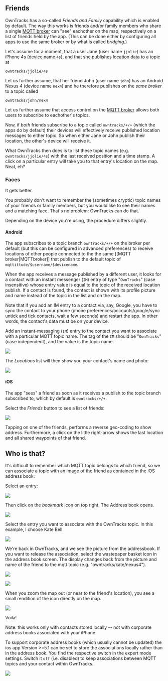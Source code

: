 ## Friends

OwnTracks has a so-called _Friends and Family_ capability which is enabled by
default. The way this works is friends and/or family members who share a single
[MQTT broker](../guide/broker.md) can "see" eachother on the map, respectively on a
list of friends held by the app.  (This can be done either by configuring all
apps to use the same broker or by what is called _bridging_.)

Let's assume for a moment, that a user Jane (user name `jjolie`) has an iPhone 4s (device name `4s`), and that she publishes location data to a topic at

```
owntracks/jjolie/4s
```

Let us further assume, that her friend John (user name `john`) has an Android Nexus 4 (device name `nex4`) and he therefore publishes on the _same broker_ to a topic called

```
owntracks/john/nex4
```

Let us further assume that access control on the [MQTT broker](../guide/broker.md) allows both users to subscribe to eachother's topics.

Now, if *both* friends subscribe to a topic called `owntracks/+/+` (which the
apps do by default) their devices will effectively receive published location
messages to either topic. So when either Jane or John publish their location,
the other's device will receive it.

What OwnTracks then does is to list these topic names (e.g. `owntracks/jjolie/4s`) with the last received position and a time stamp. A click on a particular entry will take you to that entry's location on the map. Neat, eh?

### Faces

It gets better.

You probably don't want to remember the (sometimes cryptic) topic names of your friends or family members, but you would like to see their names and a matching face. That's no problem: OwnTracks can do that.

Depending on the device you're using, the procedure differs slightly.

#### Android

The app subscribes to a topic branch `owntracks/+/+` on the broker per default
(but this can be configured in advanced preferences) to receive locations of
other people connected to the the same [[MQTT broker|MQTTbroker]] that publish
to the default topic of `mqttittude/$username/$devicename`.

When the app receives a message published by a different user, it looks for a
contact with an instant messenger (`IM`) entry of type "`OwnTracks`" (case insensitive)
whose entry value is equal to the topic of the received location
publish. If a contact is found, the contact is shown with its profile picture
and name instead of the topic in the list and on the map.

Note that if you add an IM entry to a contact via, say, Google, you have to
sync the contact to your phone (phone preferences/accounts/google/sync untick
and tick contacts, wait a few seconds) and restart the app. In other words, the
contact's data must be on your device.

Add an instant-messaging (`IM`) entry to the contact you want to associate with
a particular MQTT topic name. The tag of the `IM` should be "`OwnTracks`" (case
independent), and the value is the topic name.

![](https://raw.github.com/wiki/owntracks/owntracks/assets/android/b-contact-address.png)

The _Locations_ list will then show you your contact's name and photo:

![](https://raw.github.com/wiki/owntracks/owntracks/assets/android/b-locations01.png)

#### iOS

The app "sees" a friend as soon as it receives a publish to the topic branch subscribed to, which by default is `owntracks/+/+`.

Select the _Friends_ button to see a list of friends:

![](https://raw.github.com/wiki/owntracks/owntracks/assets/friends/ios/ios-friends-01.png)

Tapping on one of the friends, performs a reverse geo-coding to show address. Furthermore, a click on the little right-arrow shows the last location and
all shared waypoints of that friend.

## Who is that?

It's difficult to remember which MQTT topic belongs to which friend, so we can associate a topic with an image of the friend as contained in the iOS address book:

Select an entry:

![](https://raw.github.com/wiki/owntracks/owntracks/assets/friends/ios/ios-friends-02.png)

Then click on the _bookmark_ icon on top right. The Address book opens.

![](https://raw.github.com/wiki/owntracks/owntracks/assets/friends/ios/ios-friends-09.png)

Select the entry you want to associate with the OwnTracks topic. In this
example, I choose Kate Bell.

![](https://raw.github.com/wiki/owntracks/owntracks/assets/friends/ios/ios-friends-04.png)

We're back in OwnTracks, and we see the picture from the addressbook.
If you want to release the association, select the wastepaper basket icon in the address book screen. The display
changes back from the picture and name of the friend to the mqtt topic (e.g. "owntracks/kate/nexus4").

![](https://raw.github.com/wiki/owntracks/owntracks/assets/friends/ios/ios-friends-05.png)

![](https://raw.github.com/wiki/owntracks/owntracks/assets/friends/ios/ios-friends-06.png)


When you zoom the map out (or near to the friend's location), you see a small rendition of the icon directly on the map.

![](https://raw.github.com/wiki/owntracks/owntracks/assets/friends/ios/ios-friends-07.png)

Voila!

Note: this works only with contacts stored locally -- not with corporate address books associated with your iPhone.

To support corporate address books (which usually cannot be updated) the ios
app Version >=5.1 can be set to store the associations locally rather than in
the address book. You find the respective switch in the expert mode settings.
Switch it `off` (i.e. disabled) to keep associations between MQTT topics and 
your contact within OwnTracks.

![](https://raw.github.com/wiki/owntracks/owntracks/assets/friends/ios/ios-friends-08.png)

